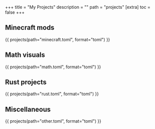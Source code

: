 +++
title = "My Projects"
description = ""
path = "projects"
[extra]
toc = false
+++

## Minecraft mods
{{ projects(path="minecraft.toml", format="toml") }}

## Math visuals
{{ projects(path="math.toml", format="toml") }}

## Rust projects
{{ projects(path="rust.toml", format="toml") }}

## Miscellaneous
{{ projects(path="other.toml", format="toml") }}
